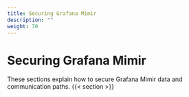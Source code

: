 ```yaml
---
title: Securing Grafana Mimir
description: ""
weight: 70
---
```


# Securing Grafana Mimir

These sections explain how to secure Grafana Mimir data and communication paths.
{{< section >}}
